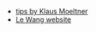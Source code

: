 + [tips by Klaus Moeltner](https://www.faculty.agecon.vt.edu/resources/distillRtips.pdf)
+ [Le Wang website]( https://www.lewangecon.com/ )